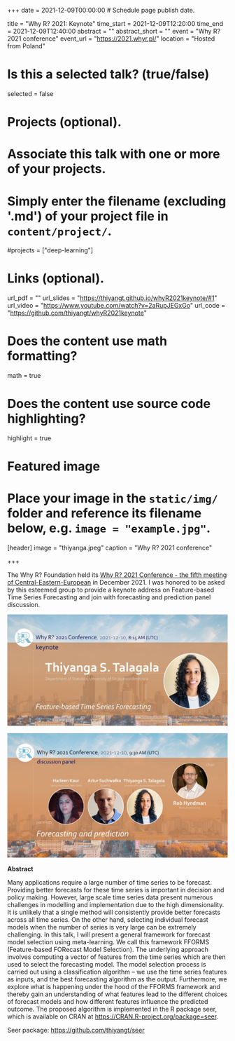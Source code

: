 +++
date = 2021-12-09T00:00:00  # Schedule page publish date.

title = "Why R? 2021: Keynote"
time_start = 2021-12-09T12:20:00
time_end = 2021-12-09T12:40:00
abstract = ""
abstract_short = ""
event = "Why R? 2021 conference"
event_url = "https://2021.whyr.pl/"
location = "Hosted from Poland"

# Is this a selected talk? (true/false)
selected = false

# Projects (optional).
#   Associate this talk with one or more of your projects.
#   Simply enter the filename (excluding '.md') of your project file in `content/project/`.
#projects = ["deep-learning"]

# Links (optional).
url_pdf = ""
url_slides = "https://thiyangt.github.io/whyR2021keynote/#1"
url_video = "https://www.youtube.com/watch?v=2aRupJEGxGo"
url_code = "https://github.com/thiyangt/whyR2021keynote"

# Does the content use math formatting?
math = true

# Does the content use source code highlighting?
highlight = true

# Featured image
# Place your image in the `static/img/` folder and reference its filename below, e.g. `image = "example.jpg"`.
[header]
image = "thiyanga.jpeg"
caption = "Why R? 2021 conference"

+++

The Why R? Foundation held its [Why R? 2021 Conference - the fifth meeting of Central-Eastern-European](https://2021.whyr.pl/) in December 2021. I was honored to be asked by this esteemed group to provide a keynote address on Feature-based Time Series Forecasting and join with forecasting and prediction panel discussion.

<img src="whyr/thiyanga.jpeg" alt="" />

![](whyr/panel.jpeg)

**Abstract**

Many applications require a large number of time series to be forecast. Providing better forecasts for these time series is important in decision and policy making. However, large scale time series data present numerous challenges in modelling and implementation due to the high dimensionality. It is unlikely that a single method will consistently provide better forecasts across all time series. On the other hand, selecting individual forecast models when the number of series is very large can be extremely challenging. In this talk, I will present a general framework for forecast model selection using meta-learning. We call this framework FFORMS (Feature-based FORecast Model Selection). The underlying approach involves computing a vector of features from the time series which are then used to select the forecasting model. The model selection process is carried out using a classification algorithm – we use the time series features as inputs, and the best forecasting algorithm as the output. Furthermore, we explore what is happening under the hood of the FFORMS framework and thereby gain an understanding of what features lead to the different choices of forecast models and how different features influence the predicted outcome. The proposed algorithm is implemented in the R package seer, which is available on CRAN at https://CRAN.R-project.org/package=seer.

Seer package: https://github.com/thiyangt/seer



